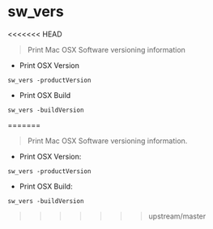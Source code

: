 # sw_vers

<<<<<<< HEAD
> Print Mac OSX Software versioning information

- Print OSX Version

`sw_vers -productVersion`

- Print OSX Build

`sw_vers -buildVersion`

=======
> Print Mac OSX Software versioning information.

- Print OSX Version:

`sw_vers -productVersion`

- Print OSX Build:

`sw_vers -buildVersion`
>>>>>>> upstream/master
